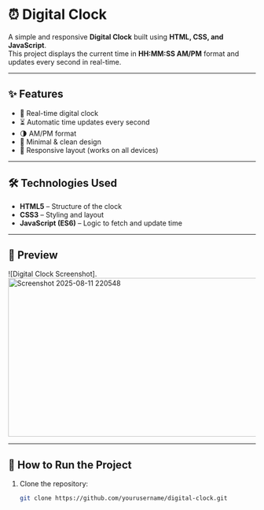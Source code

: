 # ⏰ Digital Clock

A simple and responsive **Digital Clock** built using **HTML, CSS, and JavaScript**.  
This project displays the current time in **HH:MM:SS AM/PM** format and updates every second in real-time.

---

## ✨ Features
- 📅 Real-time digital clock
- ⏳ Automatic time updates every second
- 🌗 AM/PM format
- 🎨 Minimal & clean design
- 📱 Responsive layout (works on all devices)

---

## 🛠️ Technologies Used
- **HTML5** – Structure of the clock
- **CSS3** – Styling and layout
- **JavaScript (ES6)** – Logic to fetch and update time

---

## 📸 Preview
![Digital Clock Screenshot].
<img width="648" height="322" alt="Screenshot 2025-08-11 220548" src="https://github.com/user-attachments/assets/433a4ad8-92f9-4376-ace5-4406b70754da" />


---

## 🚀 How to Run the Project
1. Clone the repository:
   ```bash
   git clone https://github.com/yourusername/digital-clock.git

